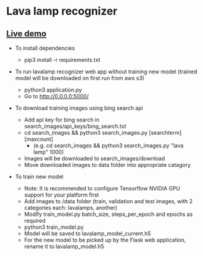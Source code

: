 # Lava lamp recognizer
## [Live demo](http://lavalamprecognizer-env-1.xbishrpcxy.eu-west-1.elasticbeanstalk.com/)
* To install dependencies
    * pip3 install -r requirements.txt

* To run lavalamp recognizer web app without training new model (trained model will be downloaded on first run from aws s3)
    * python3 application.py
    * Go to http://0.0.0.0:5000/

* To download training images using bing search api
    * Add api key for bing search in search_images/api_keys/bing_search.txt
    * cd search_images && python3 search_images.py [searchterm] [maxcount] 
        * (e.g. cd search_images &&  python3 search_images.py "lava lamp" 1000)
    * Images will be downloaded to search_images/download
    * Move downloaded images to data folder into appropriate catagory

* To train new model
    * Note: It is recommended to configure Tensorflow NVIDIA GPU support for your platform first
    * Add images to /data folder (train, validation and test images, with 2 categories each: lavalamps, another)
    * Modify train_model.py batch_size, steps_per_epoch and epochs as required
    * python3 train_model.py
    * Model will be saved to lavalamp_model_current.h5
    * For the new model to be picked up by the Flask web application, rename it to lavalamp_model.h5